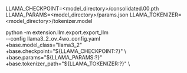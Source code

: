 
LLAMA_CHECKPOINT=<model_directory>/consolidated.00.pth
LLAMA_PARAMS=<model_directory>/params.json
LLAMA_TOKENIZER=<model_directory>/tokenizer.model

python -m extension.llm.export.export_llm \
  --config llama3_2_ov_4wo_config.yaml \
  +base.model_class="llama3_2" \
  +base.checkpoint="${LLAMA_CHECKPOINT:?}" \
  +base.params="${LLAMA_PARAMS:?}" \
  +base.tokenizer_path="${LLAMA_TOKENIZER:?}" \
